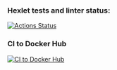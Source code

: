 ### Hexlet tests and linter status:
[![Actions Status](https://github.com/ivMokretsov/devops-for-programmers-project-74/actions/workflows/hexlet-check.yml/badge.svg)](https://github.com/ivMokretsov/devops-for-programmers-project-74/actions)

### CI to Docker Hub
[![CI to Docker Hub](https://github.com/ivMokretsov/devops-for-programmers-project-74/actions/workflows/push.yml/badge.svg)](https://github.com/ivMokretsov/devops-for-programmers-project-74/actions/workflows/push.yml)